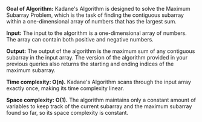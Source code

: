 **Goal of Algorithm:**
Kadane's Algorithm is designed to solve the Maximum Subarray Problem, which is the task of finding the contiguous subarray within a one-dimensional array of numbers that has the largest sum.

**Input:**
The input to the algorithm is a one-dimensional array of numbers. The array can contain both positive and negative numbers.

**Output:**
The output of the algorithm is the maximum sum of any contiguous subarray in the input array. The version of the algorithm provided in your previous queries also returns the starting and ending indices of the maximum subarray.

**Time complexity: O(n).** Kadane's Algorithm scans through the input array exactly once, making its time complexity linear.

**Space complexity: O(1).** The algorithm maintains only a constant amount of variables to keep track of the current subarray and the maximum subarray found so far, so its space complexity is constant.
